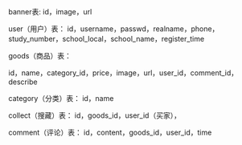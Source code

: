 banner表:
		id，image，url

user（用户）表：
		id，username，passwd，realname，phone，study_number，school_local，school_name，register_time

goods（商品）表：

​		id，name，category_id，price，image，url，user_id，comment_id，describe

category（分类）表：
		id，name

collect（搜藏）表：
		id，goods_id，user_id（买家），

comment（评论）表：
		id，content，goods_id，user_id，time



